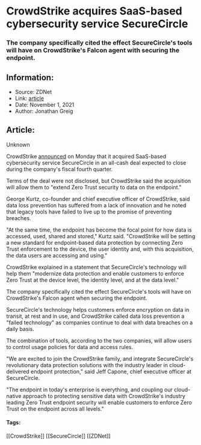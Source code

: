 # CrowdStrike acquires SaaS-based cybersecurity service SecureCircle
### The company specifically cited the effect SecureCircle's tools will have on CrowdStrike's Falcon agent with securing the endpoint.

## Information:
+ Source: ZDNet
+ Link: [article](https://www.zdnet.com/article/crowdstrike-acquires-saas-based-cybersecurity-service-securecircle/)
+ Date: November 1, 2021
+ Author: Jonathan Greig


## Article:
Unknown

CrowdStrike [announced](https://www.businesswire.com/news/home/20211101005933/en/) on Monday that it acquired SaaS-based cybersecurity service SecureCircle in an all-cash deal expected to close during the company's fiscal fourth quarter.

Terms of the deal were not disclosed, but CrowdStrike said the acquisition will allow them to "extend Zero Trust security to data on the endpoint."

George Kurtz, co-founder and chief executive officer of CrowdStrike, said data loss prevention has suffered from a lack of innovation and he noted that legacy tools have failed to live up to the promise of preventing breaches. 

"At the same time, the endpoint has become the focal point for how data is accessed, used, shared and stored," Kurtz said. "CrowdStrike will be setting a new standard for endpoint-based data protection by connecting Zero Trust enforcement to the device, the user identity and, with this acquisition, the data users are accessing and using."

CrowdStrike explained in a statement that SecureCircle's technology will help them "modernize data protection and enable customers to enforce Zero Trust at the device level, the identity level, and at the data level."

The company specifically cited the effect SecureCircle's tools will have on CrowdStrike's Falcon agent when securing the endpoint. 

SecureCircle's technology helps customers enforce encryption on data in transit, at rest and in use, and CrowdStrike called data loss prevention a "failed technology" as companies continue to deal with data breaches on a daily basis. 






The combination of tools, according to the two companies, will allow users to control usage policies for data and access rules. 

"We are excited to join the CrowdStrike family, and integrate SecureCircle's revolutionary data protection solutions with the industry leader in cloud-delivered endpoint protection," said Jeff Capone, chief executive officer at SecureCircle. 

"The endpoint in today's enterprise is everything, and coupling our cloud-native approach to protecting sensitive data with CrowdStrike's industry leading Zero Trust endpoint security will enable customers to enforce Zero Trust on the endpoint across all levels."





#### Tags:
[[CrowdStrike]] [[SecureCircle]] [[ZDNet]]
